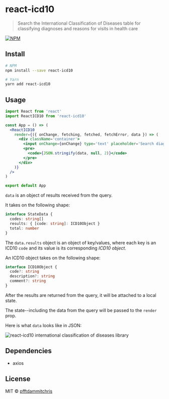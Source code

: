 # react-icd10

> Search the International Classification of Diseases table for classifying diagnoses and reasons for visits in health care

[![NPM](https://img.shields.io/npm/v/react-icd10.svg)](https://www.npmjs.com/package/react-icd10)

## Install

```bash
# NPM
npm install --save react-icd10

# Yarn
yarn add react-icd10
```

## Usage

```jsx
import React from 'react'
import ReactICD10 from 'react-icd10'

const App = () => (
  <ReactICD10
    render={({ onChange, fetching, fetched, fetchError, data }) => (
      <div className='container'>
        <input onChange={onChange} type='text' placeholder='Search diagnosis' />
        <pre>
          <code>{JSON.stringify(data, null, 2)}</code>
        </pre>
      </div>
    )}
  />
)

export default App
```

`data` is an object of results received from the query.

It takes on the following shape:

```ts
interface StateData {
  codes: string[]
  results: { [code: string]: ICD10Object }
  total: number
}
```

The `data.results` object is an object of key/values, where each key is an ICD10 `code` and its value is its corresponding _ICD10 object_.

An ICD10 object takes on the following shape:

```ts
interface ICD10Object {
  code?: string
  description?: string
  comment?: string
}
```

After the results are returned from the query, it will be attached to a local state.

The state--including the data from the query will be passed to the `render` prop.

Here is what `data` looks like in JSON:

![react-icd10 international classification of diseases library](https://pfftdammitchris-react.s3-us-west-1.amazonaws.com/react-icd10/icd10.jpg)

## Dependencies

- axios

## License

MIT © [pfftdammitchris](https://github.com/pfftdammitchris)
